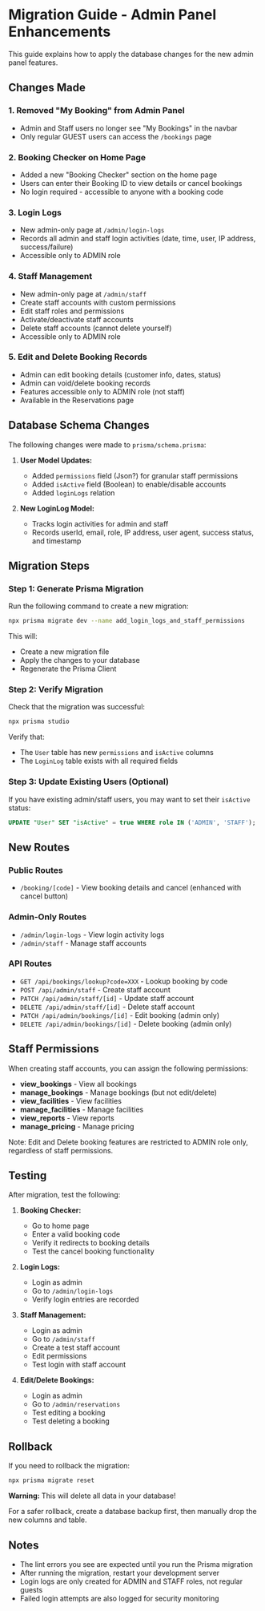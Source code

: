 # Migration Guide - Admin Panel Enhancements

This guide explains how to apply the database changes for the new admin panel features.

## Changes Made

### 1. **Removed "My Booking" from Admin Panel**
   - Admin and Staff users no longer see "My Bookings" in the navbar
   - Only regular GUEST users can access the `/bookings` page

### 2. **Booking Checker on Home Page**
   - Added a new "Booking Checker" section on the home page
   - Users can enter their Booking ID to view details or cancel bookings
   - No login required - accessible to anyone with a booking code

### 3. **Login Logs**
   - New admin-only page at `/admin/login-logs`
   - Records all admin and staff login activities (date, time, user, IP address, success/failure)
   - Accessible only to ADMIN role

### 4. **Staff Management**
   - New admin-only page at `/admin/staff`
   - Create staff accounts with custom permissions
   - Edit staff roles and permissions
   - Activate/deactivate staff accounts
   - Delete staff accounts (cannot delete yourself)
   - Accessible only to ADMIN role

### 5. **Edit and Delete Booking Records**
   - Admin can edit booking details (customer info, dates, status)
   - Admin can void/delete booking records
   - Features accessible only to ADMIN role (not staff)
   - Available in the Reservations page

## Database Schema Changes

The following changes were made to `prisma/schema.prisma`:

1. **User Model Updates:**
   - Added `permissions` field (Json?) for granular staff permissions
   - Added `isActive` field (Boolean) to enable/disable accounts
   - Added `loginLogs` relation

2. **New LoginLog Model:**
   - Tracks login activities for admin and staff
   - Records userId, email, role, IP address, user agent, success status, and timestamp

## Migration Steps

### Step 1: Generate Prisma Migration

Run the following command to create a new migration:

```bash
npx prisma migrate dev --name add_login_logs_and_staff_permissions
```

This will:
- Create a new migration file
- Apply the changes to your database
- Regenerate the Prisma Client

### Step 2: Verify Migration

Check that the migration was successful:

```bash
npx prisma studio
```

Verify that:
- The `User` table has new `permissions` and `isActive` columns
- The `LoginLog` table exists with all required fields

### Step 3: Update Existing Users (Optional)

If you have existing admin/staff users, you may want to set their `isActive` status:

```sql
UPDATE "User" SET "isActive" = true WHERE role IN ('ADMIN', 'STAFF');
```

## New Routes

### Public Routes
- `/booking/[code]` - View booking details and cancel (enhanced with cancel button)

### Admin-Only Routes
- `/admin/login-logs` - View login activity logs
- `/admin/staff` - Manage staff accounts

### API Routes
- `GET /api/bookings/lookup?code=XXX` - Lookup booking by code
- `POST /api/admin/staff` - Create staff account
- `PATCH /api/admin/staff/[id]` - Update staff account
- `DELETE /api/admin/staff/[id]` - Delete staff account
- `PATCH /api/admin/bookings/[id]` - Edit booking (admin only)
- `DELETE /api/admin/bookings/[id]` - Delete booking (admin only)

## Staff Permissions

When creating staff accounts, you can assign the following permissions:

- **view_bookings** - View all bookings
- **manage_bookings** - Manage bookings (but not edit/delete)
- **view_facilities** - View facilities
- **manage_facilities** - Manage facilities
- **view_reports** - View reports
- **manage_pricing** - Manage pricing

Note: Edit and Delete booking features are restricted to ADMIN role only, regardless of staff permissions.

## Testing

After migration, test the following:

1. **Booking Checker:**
   - Go to home page
   - Enter a valid booking code
   - Verify it redirects to booking details
   - Test the cancel booking functionality

2. **Login Logs:**
   - Login as admin
   - Go to `/admin/login-logs`
   - Verify login entries are recorded

3. **Staff Management:**
   - Login as admin
   - Go to `/admin/staff`
   - Create a test staff account
   - Edit permissions
   - Test login with staff account

4. **Edit/Delete Bookings:**
   - Login as admin
   - Go to `/admin/reservations`
   - Test editing a booking
   - Test deleting a booking

## Rollback

If you need to rollback the migration:

```bash
npx prisma migrate reset
```

**Warning:** This will delete all data in your database!

For a safer rollback, create a database backup first, then manually drop the new columns and table.

## Notes

- The lint errors you see are expected until you run the Prisma migration
- After running the migration, restart your development server
- Login logs are only created for ADMIN and STAFF roles, not regular guests
- Failed login attempts are also logged for security monitoring
